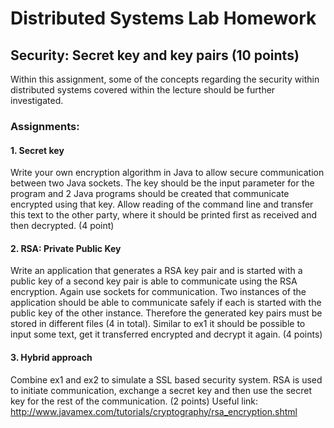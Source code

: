 # Distributed Systems Lab Homework
## Security: Secret key and key pairs (10 points)
Within this assignment, some of the concepts regarding the security within distributed systems covered
within the lecture should be further investigated.
### Assignments:

#### 1. Secret key
Write your own encryption algorithm in Java to allow secure communication between two Java
sockets. The key should be the input parameter for the program and 2 Java programs should be
created that communicate encrypted using that key. Allow reading of the command line and
transfer this text to the other party, where it should be printed first as received and then
decrypted. (4 point)

#### 2. RSA: Private Public Key
Write an application that generates a RSA key pair and is started with a public key of a second
key pair is able to communicate using the RSA encryption. Again use sockets for communication.
Two instances of the application should be able to communicate safely if each is started with the
public key of the other instance. Therefore the generated key pairs must be stored in different
files (4 in total). Similar to ex1 it should be possible to input some text, get it transferred
encrypted and decrypt it again. (4 points)

#### 3. Hybrid approach
Combine ex1 and ex2 to simulate a SSL based security system. RSA is used to initiate
communication, exchange a secret key and then use the secret key for the rest of the
communication. (2 points)
Useful link: http://www.javamex.com/tutorials/cryptography/rsa_encryption.shtml